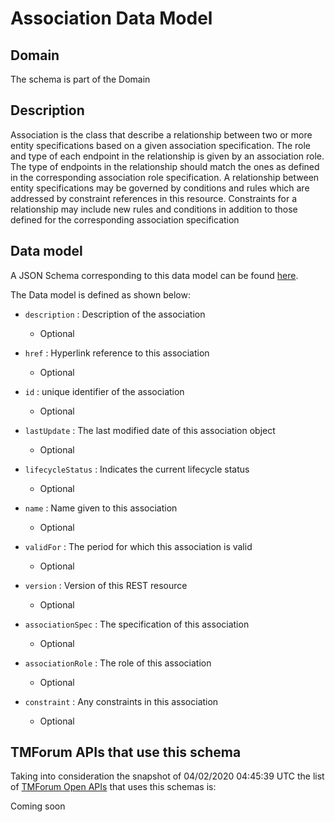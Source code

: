 # Association Data Model

## Domain

The  schema is part of the  Domain

## Description

Association is the class that describe a relationship between two or more entity specifications based on a given association specification. The role and type of each endpoint in the relationship is given by an association role. The type of endpoints in the relationship should match the ones as defined in the corresponding association role specification. A relationship between entity specifications may be governed by conditions and rules which are addressed by constraint references in this resource. Constraints for a relationship may include new rules and conditions in addition to those defined for the corresponding association specification

## Data model

A JSON Schema corresponding to this data model can be found
[here](https://github.com/tmforum-rand/schemas/blob/candidates/Common/Association.schema.json).

The Data model is defined as shown below:
- `description` : Description of the association

  - Optional

- `href` : Hyperlink reference to this association

  - Optional

- `id` : unique identifier of the association

  - Optional

- `lastUpdate` : The last modified date of this association object

  - Optional

- `lifecycleStatus` : Indicates the current lifecycle status

  - Optional

- `name` : Name given to this association

  - Optional

- `validFor` : The period for which this association is valid

  - Optional

- `version` : Version of this REST resource

  - Optional

- `associationSpec` : The specification of this association

  - Optional

- `associationRole` : The role of this association

  - Optional

- `constraint` : Any constraints in this association

  - Optional





## TMForum APIs that use this schema

Taking into consideration the snapshot of 04/02/2020 04:45:39 UTC the list of [TMForum Open APIs](https://www.tmforum.org/open-apis/) that uses this schemas is:

Coming soon